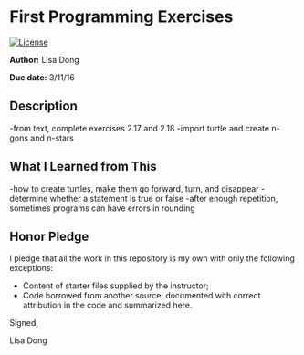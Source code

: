 # First Programming Exercises

 [![License](http://img.shields.io/badge/license-MIT-blue.svg)](http://en.wikipedia.org/wiki/MIT_License)

**Author:** Lisa Dong

**Due date:** 3/11/16

## Description

-from text, complete exercises 2.17 and 2.18
-import turtle and create n-gons and n-stars 


## What I Learned from This

-how to create turtles, make them go forward, turn, and disappear
-determine whether a statement is true or false
-after enough repetition, sometimes programs can have errors in rounding 

## Honor Pledge

I pledge that all the work in this repository is my own with only the following exceptions:

* Content of starter files supplied by the instructor;
* Code borrowed from another source, documented with correct attribution in the code and summarized here.

Signed,

Lisa Dong
